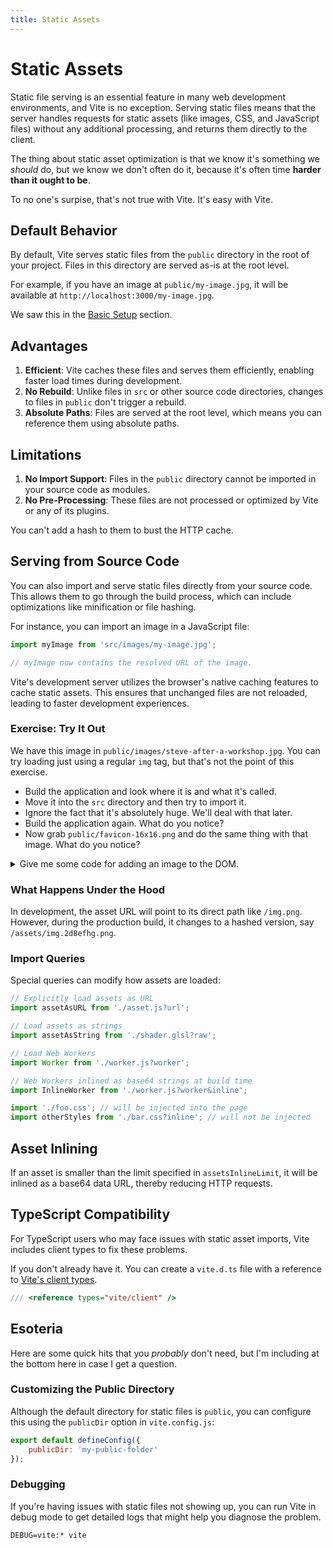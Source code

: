 ```yaml
---
title: Static Assets
---
```


# Static Assets

Static file serving is an essential feature in many web development environments, and Vite is no exception. Serving static files means that the server handles requests for static assets (like images, CSS, and JavaScript files) without any additional processing, and returns them directly to the client.

The thing about static asset optimization is that we know it's something we _should_ do, but we know we don't often do it, because it's often time **harder than it ought to be**.

To no one's surpise, that's not true with Vite. It's easy with Vite.

## Default Behavior

By default, Vite serves static files from the `public` directory in the root of your project. Files in this directory are served as-is at the root level.

For example, if you have an image at `public/my-image.jpg`, it will be available at `http://localhost:3000/my-image.jpg`.

We saw this in the [Basic Setup](./basic-setup.md) section.

## Advantages

1. **Efficient**: Vite caches these files and serves them efficiently, enabling faster load times during development.
2. **No Rebuild**: Unlike files in `src` or other source code directories, changes to files in `public` don't trigger a rebuild.
3. **Absolute Paths**: Files are served at the root level, which means you can reference them using absolute paths.

## Limitations

1. **No Import Support**: Files in the `public` directory cannot be imported in your source code as modules.
2. **No Pre-Processing**: These files are not processed or optimized by Vite or any of its plugins.

You can't add a hash to them to bust the HTTP cache.

## Serving from Source Code

You can also import and serve static files directly from your source code. This allows them to go through the build process, which can include optimizations like minification or file hashing.

For instance, you can import an image in a JavaScript file:

```js
import myImage from 'src/images/my-image.jpg';

// myImage now contains the resolved URL of the image.
```

Vite's development server utilizes the browser's native caching features to cache static assets. This ensures that unchanged files are not reloaded, leading to faster development experiences.

<div class="exercise">

### Exercise: Try It Out

We have this image in `public/images/steve-after-a-workshop.jpg`. You can try loading just using a regular `img` tag, but that's not the point of this exercise.

- Build the application and look where it is and what it's called.
- Move it into the `src` directory and then try to import it.
- Ignore the fact that it's absolutely huge. We'll deal with that later.
- Build the application again. What do you notice?
- Now grab `public/favicon-16x16.png` and do the same thing with that image. What do you notice?

</div>

<details><summary>Give me some code for adding an image to the DOM.</summary>

Okay, here you go.

```js
import image from './steve-after-a-workshop.jpg';

const content = document.querySelector('#content');

export default function loadImage() {
	const imageElement = document.createElement('img');
	imageElement.src = image;
	content.appendChild(imageElement);
}
```

</details>

### What Happens Under the Hood

In development, the asset URL will point to its direct path like `/img.png`. However, during the production build, it changes to a hashed version, say `/assets/img.2d8efhg.png`.

### Import Queries

Special queries can modify how assets are loaded:

```js
// Explicitly load assets as URL
import assetAsURL from './asset.js?url';
```

```js
// Load assets as strings
import assetAsString from './shader.glsl?raw';
```

```js
// Load Web Workers
import Worker from './worker.js?worker';
```

```js
// Web Workers inlined as base64 strings at build time
import InlineWorker from './worker.js?worker&inline';
```

```js
import './foo.css'; // will be injected into the page
import otherStyles from './bar.css?inline'; // will not be injected
```

## Asset Inlining

If an asset is smaller than the limit specified in `assetsInlineLimit`, it will be inlined as a base64 data URL, thereby reducing HTTP requests.

## TypeScript Compatibility

For TypeScript users who may face issues with static asset imports, Vite includes client types to fix these problems.

If you don't already have it. You can create a `vite.d.ts` file with a reference to [Vite's client types](https://vitejs.dev/guide/features.html#client-types).

```ts
/// <reference types="vite/client" />
```

## Esoteria

Here are some quick hits that you _probably_ don't need, but I'm including at the bottom here in case I get a question.

### Customizing the Public Directory

Although the default directory for static files is `public`, you can configure this using the `publicDir` option in `vite.config.js`:

```js
export default defineConfig({
	publicDir: 'my-public-folder'
});
```

### Debugging

If you're having issues with static files not showing up, you can run Vite in debug mode to get detailed logs that might help you diagnose the problem.

```
DEBUG=vite:* vite
```
